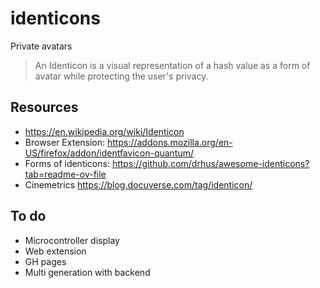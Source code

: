 # identicons
Private avatars

> An Identicon is a visual representation of a hash value as a form of avatar while protecting the user's privacy.

## Resources

- https://en.wikipedia.org/wiki/Identicon
- Browser Extension: https://addons.mozilla.org/en-US/firefox/addon/identfavicon-quantum/
- Forms of identicons: https://github.com/drhus/awesome-identicons?tab=readme-ov-file
- Cinemetrics https://blog.docuverse.com/tag/identicon/

## To do
- Microcontroller display
- Web extension
- GH pages
- Multi generation with backend
